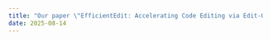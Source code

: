 ```yaml
---
title: "Our paper \"EfficientEdit: Accelerating Code Editing via Edit-Oriented Speculative Decoding\" has been accepted by ASE'25"
date: 2025-08-14
---
```

